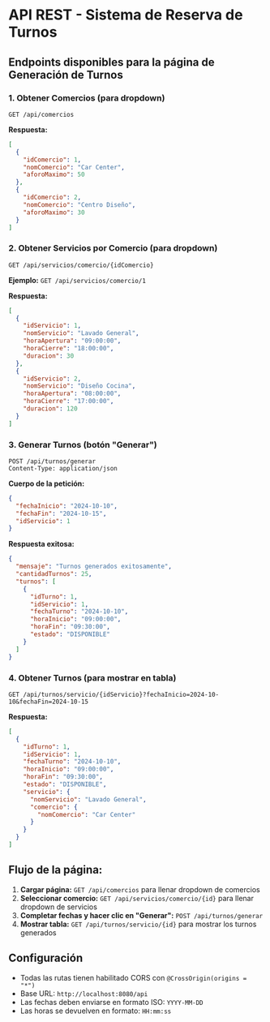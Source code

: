 # API REST - Sistema de Reserva de Turnos

## Endpoints disponibles para la página de Generación de Turnos

### 1. Obtener Comercios (para dropdown)
```http
GET /api/comercios
```
**Respuesta:**
```json
[
  {
    "idComercio": 1,
    "nomComercio": "Car Center",
    "aforoMaximo": 50
  },
  {
    "idComercio": 2, 
    "nomComercio": "Centro Diseño",
    "aforoMaximo": 30
  }
]
```

### 2. Obtener Servicios por Comercio (para dropdown)
```http
GET /api/servicios/comercio/{idComercio}
```
**Ejemplo:** `GET /api/servicios/comercio/1`

**Respuesta:**
```json
[
  {
    "idServicio": 1,
    "nomServicio": "Lavado General",
    "horaApertura": "09:00:00",
    "horaCierre": "18:00:00",
    "duracion": 30
  },
  {
    "idServicio": 2,
    "nomServicio": "Diseño Cocina", 
    "horaApertura": "08:00:00",
    "horaCierre": "17:00:00",
    "duracion": 120
  }
]
```

### 3. Generar Turnos (botón "Generar")
```http
POST /api/turnos/generar
Content-Type: application/json
```
**Cuerpo de la petición:**
```json
{
  "fechaInicio": "2024-10-10",
  "fechaFin": "2024-10-15",
  "idServicio": 1
}
```

**Respuesta exitosa:**
```json
{
  "mensaje": "Turnos generados exitosamente",
  "cantidadTurnos": 25,
  "turnos": [
    {
      "idTurno": 1,
      "idServicio": 1,
      "fechaTurno": "2024-10-10",
      "horaInicio": "09:00:00",
      "horaFin": "09:30:00",
      "estado": "DISPONIBLE"
    }
  ]
}
```

### 4. Obtener Turnos (para mostrar en tabla)
```http
GET /api/turnos/servicio/{idServicio}?fechaInicio=2024-10-10&fechaFin=2024-10-15
```

**Respuesta:**
```json
[
  {
    "idTurno": 1,
    "idServicio": 1,
    "fechaTurno": "2024-10-10",
    "horaInicio": "09:00:00",
    "horaFin": "09:30:00",
    "estado": "DISPONIBLE",
    "servicio": {
      "nomServicio": "Lavado General",
      "comercio": {
        "nomComercio": "Car Center"
      }
    }
  }
]
```

## Flujo de la página:

1. **Cargar página:** `GET /api/comercios` para llenar dropdown de comercios
2. **Seleccionar comercio:** `GET /api/servicios/comercio/{id}` para llenar dropdown de servicios
3. **Completar fechas y hacer clic en "Generar":** `POST /api/turnos/generar`
4. **Mostrar tabla:** `GET /api/turnos/servicio/{id}` para mostrar los turnos generados

## Configuración

- Todas las rutas tienen habilitado CORS con `@CrossOrigin(origins = "*")`
- Base URL: `http://localhost:8080/api`
- Las fechas deben enviarse en formato ISO: `YYYY-MM-DD`
- Las horas se devuelven en formato: `HH:mm:ss`
